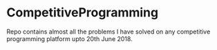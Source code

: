 # CompetitiveProgramming
Repo contains almost all the problems I have solved on any competitive programming platform upto 20th June 2018.
